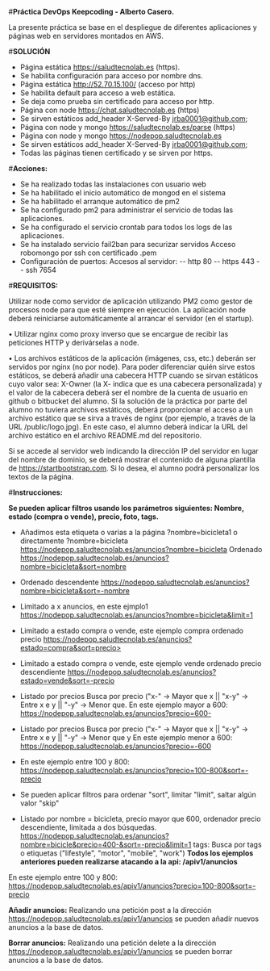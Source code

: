 #**Práctica DevOps Keepcoding - Alberto Casero.**

La presente práctica se base en el despliegue de diferentes aplicaciones y páginas web en servidores montados en AWS.

#**SOLUCIÓN**
* Página estática https://saludtecnolab.es (https).
* Se habilita configuración para acceso por nombre dns.
* Página estática http://52.70.15.100/ (acceso por http)
* Se habilita default para acceso a web estática.
* Se deja como prueba sin certificado para acceso por http.
* Página con node https://chat.saludtecnolab.es (https)
* Se sirven estáticos add_header X-Served-By jrba0001@github.com;
* Página con node y mongo https://saludtecnolab.es/parse (https)
* Página con node y mongo https://nodepop.saludtecnolab.es
* Se sirven estáticos add_header X-Served-By jrba0001@github.com;
* Todas las páginas tienen certificado y se sirven por https.

#**Acciones:**
* Se ha realizado todas las instalaciones con usuario web
* Se ha habilitado el inicio automático de mongod en el sistema
* Se ha habilitado el arranque automático de pm2
* Se ha configurado pm2 para administrar el servicio de todas las aplicaciones.
* Se ha configurado el servicio crontab para todos los logs de las aplicaciones.
* Se ha instalado servicio fail2ban para securizar servidos
Acceso robomongo por ssh con certificado .pem
* Configuración de puertos: Accesos al servidor: -- http 80 -- https 443 -- ssh 7654

#**REQUISITOS:**

Utilizar node como servidor de aplicación utilizando PM2 como gestor de procesos node para que esté siempre en ejecución. La aplicación node deberá reiniciarse automáticamente al arrancar el servidor (en el startup).

• Utilizar nginx como proxy inverso que se encargue de recibir las peticiones HTTP y derivárselas a node.

• Los archivos estáticos de la aplicación (imágenes, css, etc.) deberán ser servidos por nginx (no por node). Para poder diferenciar quién sirve estos estáticos, se deberá añadir una cabecera HTTP cuando se sirvan estáticos cuyo valor sea: X-Owner (la X- indica que es una cabecera personalizada) y el valor de la cabecera deberá ser el nombre de la cuenta de usuario en github o bitbucket del alumno. Si la solución de la práctica por parte del alumno no tuviera archivos estáticos, deberá proporcionar el acceso a un archivo estático que se sirva a través de nginx (por ejemplo, a través de la URL /public/logo.jpg). En este caso, el alumno deberá indicar la URL del archivo estático en el archivo README.md del repositorio.

Si se accede al servidor web indicando la dirección IP del servidor en lugar del nombre de dominio, se deberá mostrar el contenido de alguna plantilla de https://startbootstrap.com. Si lo desea, el alumno podrá personalizar los textos de la página.

#**Instrucciones:**

**Se pueden aplicar filtros usando los parámetros siguientes: Nombre, estado (compra o vende), precio, foto, tags.** 

* Añadimos esta etiqueta o varias a la página ?nombre=bicicleta1 o directamente ?nombre=bicicleta https://nodepop.saludtecnolab.es/anuncios?nombre=bicicleta
Ordenado https://nodepop.saludtecnolab.es/anuncios?nombre=bicicleta&sort=nombre

* Ordenado descendente https://nodepop.saludtecnolab.es/anuncios?nombre=bicicleta&sort=-nombre

* Limitado a x anuncios, en este ejmplo1 https://nodepop.saludtecnolab.es/anuncios?nombre=bicicleta&limit=1

* Limitado a estado compra o vende, este ejemplo compra ordenado precio https://nodepop.saludtecnolab.es/anuncios?estado=compra&sort=precio>

* Limitado a estado compra o vende, este ejemplo vende ordenado precio descendiente https://nodepop.saludtecnolab.es/anuncios?estado=vende&sort=-precio

* Listado por precios Busca por precio ("x-" -> Mayor que x || "x-y" -> Entre x e y || "-y" -> Menor que. En este ejemplo mayor a 600: https://nodepop.saludtecnolab.es/anuncios?precio=600-

* Listado por precios Busca por precio ("x-" -> Mayor que x || "x-y" -> Entre x e y || "-y" -> Menor que y En este ejemplo menor a 600: https://nodepop.saludtecnolab.es/anuncios?precio=-600

* En este ejemplo entre 100 y 800: https://nodepop.saludtecnolab.es/anuncios?precio=100-800&sort=-precio

* Se pueden aplicar filtros para ordenar "sort", limitar "limit", saltar algún valor "skip"

* Listado por nombre = bicicleta, precio mayor que 600, ordenador precio descendiente, limitada a dos búsquedas. https://nodepop.saludtecnolab.es/anuncios?nombre=bicicle&precio=400-&sort=-precio&limit=1
tags: Busca por tags o etiquetas ("lifestyle", "motor", "mobile", "work")
**Todos los ejemplos anteriores pueden realizarse atacando a la api: /apiv1/anuncios**

En este ejemplo entre 100 y 800: https://nodepop.saludtecnolab.es/apiv1/anuncios?precio=100-800&sort=-precio

**Añadir anuncios:** 
Realizando una petición post a la dirección https://nodepop.saludtecnolab.es/apiv1/anuncios se pueden añadir nuevos anuncios a la base de datos.

**Borrar anuncios:**
Realizando una petición delete a la dirección https://nodepop.saludtecnolab.es/apiv1/anuncios se pueden borrar anuncios a la base de datos.
